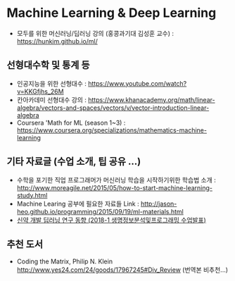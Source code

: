 Machine Learning & Deep Learning
=============
* 모두를 위한 머신러닝/딥러닝 강의 (홍콩과기대 김성훈 교수) : https://hunkim.github.io/ml/


선형대수학 및 통계 등
-------------
* 인공지능을 위한 선형대수 : https://www.youtube.com/watch?v=KKGfjhs_26M
* 칸아카데미 선형대수 강의 : https://www.khanacademy.org/math/linear-algebra/vectors-and-spaces/vectors/v/vector-introduction-linear-algebra
* Coursera 'Math for ML (season 1~3) : https://www.coursera.org/specializations/mathematics-machine-learning


기타 자료글 (수업 소개, 팁 공유 ...)
-------------
* 수학을 포기한 직업 프로그래머가 머신러닝 학습을 시작하기위한 학습법 소개 : http://www.moreagile.net/2015/05/how-to-start-machine-learning-study.html
* Machine Learing 공부에 필요한 자료들 Link : http://jason-heo.github.io/programming/2015/09/19/ml-materials.html
* [신약 개발 딥러닝 연구 동향 (2018-1 생명정보분석및프로그래밍 수업발표)](https://docs.google.com/presentation/d/e/2PACX-1vSJ0hE127QzxFA9lwU7CZrah10YRIWJlkg8AA808ejhvlTKldUx1NlNmhWVOyhCZyZuXx0jN-5vYEe2/embed?start=false&loop=false&delayms=5000)

추천 도서
-------------
* Coding the Matrix, Philip N. Klein http://www.yes24.com/24/goods/17967245#Div_Review (번역본 비추천...)
